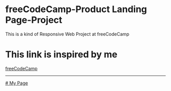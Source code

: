 # freeCodeCamp-Product Landing Page-Project
This is a kind of Responsive Web Project at freeCodeCamp
# This link is inspired by me
<a target="_blank" href="https://codepen.io/freeCodeCamp/full/RKRbwL">freeCodeCamp</a> <hr>
<a target="_blank" href="https://codepen.io/CEMBOLAT/pen/rNJNGeR"># My Page</a>
